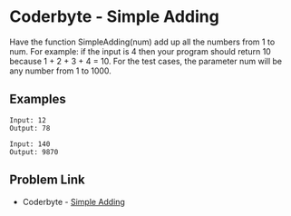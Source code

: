 # Coderbyte - Simple Adding

Have the function SimpleAdding(num) add up all the numbers from 1 to num. For example: if the input is 4 then your program should return 10 because 1 + 2 + 3 + 4 = 10. For the test cases, the parameter num will be any number from 1 to 1000.

## Examples

```
Input: 12
Output: 78
```

```
Input: 140
Output: 9870
```

## Problem Link

- Coderbyte - [Simple Adding](https://coderbyte.com/editor/Simple%20Adding:JavaScript)

